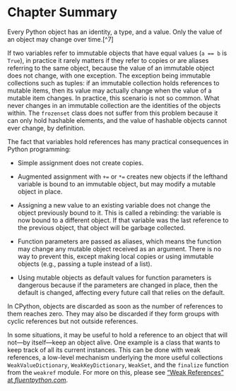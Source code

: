 # Chapter Summary

Every Python object has an identity, a type, and a value. Only the value of an object may change over time.[^7]

If two variables refer to immutable objects that have equal values (`a == b` is `True`), in practice it rarely matters if they refer to copies or are aliases referring to the same object, because the value of an immutable object does not change, with one exception. The exception being immutable collections such as tuples: if an immutable collection holds references to mutable items, then its value may actually change when the value of a mutable item changes. In practice, this scenario is not so common. What never changes in an immutable collection are the identities of the objects within. The `frozenset` class does not suffer from this problem because it can only hold hashable elements, and the value of hashable objects cannot ever change, by definition.

The fact that variables hold references has many practical consequences in Python programming:

- Simple assignment does not create copies.
    
- Augmented assignment with `+=` or `*=` creates new objects if the lefthand variable is bound to an immutable object, but may modify a mutable object in place.
    
- Assigning a new value to an existing variable does not change the object previously bound to it. This is called a rebinding: the variable is now bound to a different object. If that variable was the last reference to the previous object, that object will be garbage collected.
    

- Function parameters are passed as aliases, which means the function may change any mutable object received as an argument. There is no way to prevent this, except making local copies or using immutable objects (e.g., passing a tuple instead of a list).
    
- Using mutable objects as default values for function parameters is dangerous because if the parameters are changed in place, then the default is changed, affecting every future call that relies on the default.
    

In CPython, objects are discarded as soon as the number of references to them reaches zero. They may also be discarded if they form groups with cyclic references but not outside references.

In some situations, it may be useful to hold a reference to an object that will not—by itself—keep an object alive. One example is a class that wants to keep track of all its current instances. This can be done with weak references, a low-level mechanism underlying the more useful collections `WeakValueDictionary`, `WeakKeyDictionary`, `WeakSet`, and the `finalize` function from the `weakref` module. For more on this, please see [“Weak References” at _fluentpython.com_](https://fpy.li/weakref).